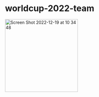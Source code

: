 # worldcup-2022-team
<img width="241" alt="Screen Shot 2022-12-19 at 10 34 48" src="https://user-images.githubusercontent.com/65808797/208342436-7eade1a2-a25d-475c-a873-f8fb96f40bcf.png">
